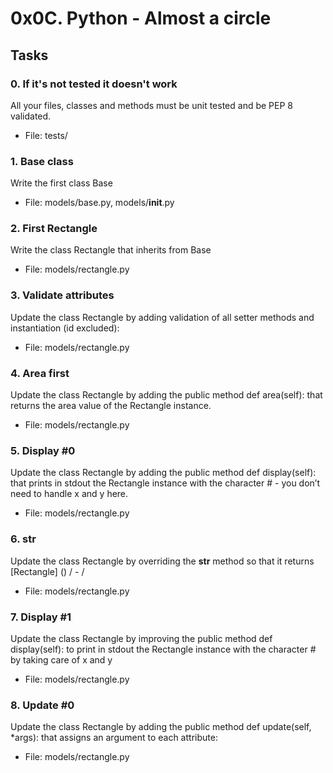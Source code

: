# 0x0C. Python - Almost a circle

## Tasks

### 0. If it's not tested it doesn't work
All your files, classes and methods must be unit tested and be PEP 8 validated.
* File: tests/

### 1. Base class
Write the first class Base
* File: models/base.py, models/__init__.py

### 2. First Rectangle
Write the class Rectangle that inherits from Base
* File: models/rectangle.py

### 3. Validate attributes
Update the class Rectangle by adding validation of all setter methods and instantiation (id excluded):
* File: models/rectangle.py

### 4. Area first
Update the class Rectangle by adding the public method def area(self): that returns the area value of the Rectangle instance.
* File: models/rectangle.py

### 5. Display #0
Update the class Rectangle by adding the public method def display(self): that prints in stdout the Rectangle instance with the character # - you don’t need to handle x and y here.
* File: models/rectangle.py

### 6. __str__
Update the class Rectangle by overriding the __str__ method so that it returns [Rectangle] (<id>) <x>/<y> - <width>/<height>
* File: models/rectangle.py

### 7. Display #1
Update the class Rectangle by improving the public method def display(self): to print in stdout the Rectangle instance with the character # by taking care of x and y
* File: models/rectangle.py

### 8. Update #0
Update the class Rectangle by adding the public method def update(self, *args): that assigns an argument to each attribute:
* File: models/rectangle.py